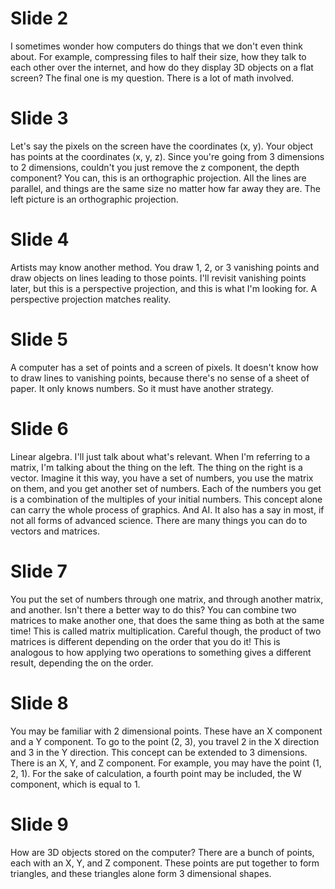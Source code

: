 # Slide 2
I sometimes wonder how computers do things that we don't even think about. For example, compressing files to half their size, how they talk to each other over the internet, and how do they display 3D objects on a flat screen? The final one is my question. There is a lot of math involved.

# Slide 3
Let's say the pixels on the screen have the coordinates (x, y). Your object has points at the coordinates (x, y, z). Since you're going from 3 dimensions to 2 dimensions, couldn't you just remove the z component, the depth component? You can, this is an orthographic projection. All the lines are parallel, and things are the same size no matter how far away they are. The left picture is an orthographic projection.

# Slide 4
Artists may know another method. You draw 1, 2, or 3 vanishing points and draw objects on lines leading to those points. I'll revisit vanishing points later, but this is a perspective projection, and this is what I'm looking for. A perspective projection matches reality.

# Slide 5
A computer has a set of points and a screen of pixels. It doesn't know how to draw lines to vanishing points, because there's no sense of a sheet of paper. It only knows numbers. So it must have another strategy.

# Slide 6
Linear algebra. I'll just talk about what's relevant. When I'm referring to a matrix, I'm talking about the thing on the left. The thing on the right is a vector. Imagine it this way, you have a set of numbers, you use the matrix on them, and you get another set of numbers. Each of the numbers you get is a combination of the multiples of your initial numbers. This concept alone can carry the whole process of graphics. And AI. It also has a say in most, if not all forms of advanced science. There are many things you can do to vectors and matrices.

# Slide 7
You put the set of numbers through one matrix, and through another matrix, and another. Isn't there a better way to do this? You can combine two matrices to make another one, that does the same thing as both at the same time! This is called matrix multiplication. Careful though, the product of two matrices is different depending on the order that you do it! This is analogous to how applying two operations to something gives a different result, depending the on the order.

# Slide 8
You may be familiar with 2 dimensional points. These have an X component and a Y component. To go to the point (2, 3), you travel 2 in the X direction and 3 in the Y direction. This concept can be extended to 3 dimensions. There is an X, Y, and Z component. For example, you may have the point (1, 2, 1). For the sake of calculation, a fourth point may be included, the W component, which is equal to 1. 

# Slide 9
How are 3D objects stored on the computer? There are a bunch of points, each with an X, Y, and Z component. These points are put together to form triangles, and these triangles alone form 3 dimensional shapes.